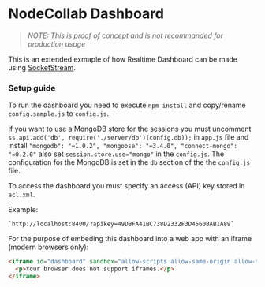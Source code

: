 # NodeCollab Dashboard

> _NOTE: This is proof of concept and is not recommanded for production usage_

This is an extended exmaple of how Realtime Dashboard can be made using [SocketStream](https://github.com/socketstream/socketstream).

### Setup guide

To run the dashboard you need to execute `npm install` and copy/rename `config.sample.js` to `config.js`.

If you want to use a MongoDB store for the sessions you must uncomment `ss.api.add('db', require('./server/db')(config.db));` in `app.js` file and install `"mongodb": "=1.0.2", "mongoose": "=3.4.0", "connect-mongo": "=0.2.0"` also set `session.store.use="mongo"` in the `config.js`. The configuration for the MongoDB is set in the `db` section of the the `config.js` file.

To access the dashboard you must specify an access (API) key stored in `acl.xml`.

Example:

    `http://localhost:8400/?apikey=49DBFA41BC738D2332F3D4560BAB1A89`

For the purpose of embeding this dashboard into a web app with an iframe (modern browsers only):

```html
<iframe id="dashboard" sandbox="allow-scripts allow-same-origin allow-top-navigation" src="//mydomain:8400/?apikey=49DBFA41BC738D2332F3D4560BAB1A89" width="100%" frameborder="0" scrolling ="auto" style="height: 100%;">
  <p>Your browser does not support iframes.</p>
</iframe>
```
